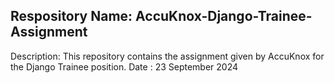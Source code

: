## Respository Name: AccuKnox-Django-Trainee-Assignment

Description: This repository contains the assignment given by AccuKnox for the Django Trainee position.
Date : 23 September 2024


